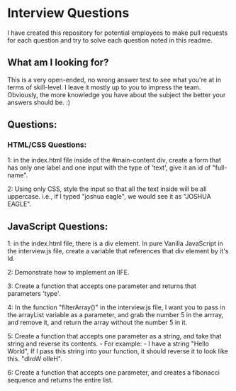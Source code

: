 # Interview Questions

I have created this repository for potential employees to make pull requests for each question and try to solve each question noted in this readme.

## What am I looking for?
This is a very open-ended, no wrong answer test to see what you're at in terms of skill-level. I leave it mostly up to you to impress the team. Obviously, the more knowledge you have about the subject the better your answers should be. :)

## Questions:

### HTML/CSS Questions:
1: in the index.html file inside of the #main-content div, create a form that has only one label and one input with the type of 'text', give it an id of "full-name".

2: Using only CSS, style the input so that all the text inside will be all uppercase. i.e., if I typed "joshua eagle", we would see it as "JOSHUA EAGLE". 

## JavaScript Questions:
1: in the index.html file, there is a div element. In pure Vanilla JavaScript in the interview.js file, create a variable that references that div element by it's Id.

2: Demonstrate how to implement an IIFE.

3: Create a function that accepts one parameter and returns that parameters 'type'.

4: In the function "filterArray()" in the interview.js file, I want you to pass in the arrayList variable as a parameter, and grab the number 5 in the arrray, and remove it, and return the array without the number 5 in it.

5: Create a function that accepts one parameter as a string, and take that string and reverse its contents.
    - For example:
        - I have a string "Hello World", If I pass this string into your function, it should reverse it to look like this. "dlroW olleH".

6: Create a function that accepts one parameter, and creates a fibonacci sequence and returns the entire list.
 